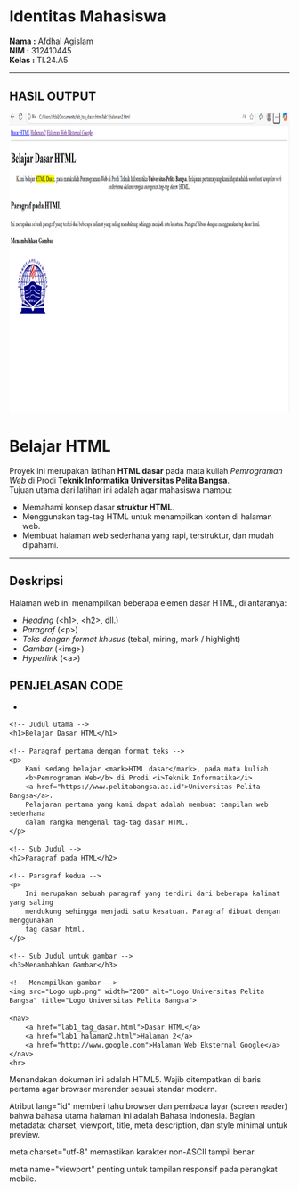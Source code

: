 # Identitas Mahasiswa

**Nama :** Afdhal Agislam  
**NIM :** 312410445  
**Kelas :** TI.24.A5  

---

## HASIL OUTPUT

<img width="959" height="539" alt="image" src=Gambar.png />

# Belajar HTML

Proyek ini merupakan latihan **HTML dasar** pada mata kuliah *Pemrograman Web* di Prodi **Teknik Informatika Universitas Pelita Bangsa**.  
Tujuan utama dari latihan ini adalah agar mahasiswa mampu:

- Memahami konsep dasar **struktur HTML**.  
- Menggunakan tag-tag HTML untuk menampilkan konten di halaman web.  
- Membuat halaman web sederhana yang rapi, terstruktur, dan mudah dipahami.  

---


<h2>Deskripsi</h2>
<p>Halaman web ini menampilkan beberapa elemen dasar HTML, di antaranya:</p>
<ul>
  <li><em>Heading</em> (&lt;h1&gt;, &lt;h2&gt;, dll.)</li>
  <li><em>Paragraf</em> (&lt;p&gt;)</li>
  <li><em>Teks dengan format khusus</em> (tebal, miring, mark / highlight)</li>
  <li><em>Gambar</em> (&lt;img&gt;)</li>
  <li><em>Hyperlink</em> (&lt;a&gt;)</li>
</ul>

## PENJELASAN CODE
- <!DOCTYPE html>
<html>
<head>
    <title>Tag HTML Dasar</title>
    <meta charset="UTF-8">
</head>
<body>

    <!-- Judul utama -->
    <h1>Belajar Dasar HTML</h1>

    <!-- Paragraf pertama dengan format teks -->
    <p>
        Kami sedang belajar <mark>HTML dasar</mark>, pada mata kuliah 
        <b>Pemrograman Web</b> di Prodi <i>Teknik Informatika</i> 
        <a href="https://www.pelitabangsa.ac.id">Universitas Pelita Bangsa</a>. 
        Pelajaran pertama yang kami dapat adalah membuat tampilan web sederhana 
        dalam rangka mengenal tag-tag dasar HTML.
    </p>

    <!-- Sub Judul -->
    <h2>Paragraf pada HTML</h2>

    <!-- Paragraf kedua -->
    <p>
        Ini merupakan sebuah paragraf yang terdiri dari beberapa kalimat yang saling 
        mendukung sehingga menjadi satu kesatuan. Paragraf dibuat dengan menggunakan 
        tag dasar html.
    </p>

    <!-- Sub Judul untuk gambar -->
    <h3>Menambahkan Gambar</h3>

    <!-- Menampilkan gambar -->
    <img src="Logo upb.png" width="200" alt="Logo Universitas Pelita Bangsa" title="Logo Universitas Pelita Bangsa">

    <nav> 
        <a href="lab1_tag_dasar.html">Dasar HTML</a> 
        <a href="lab1_halaman2.html">Halaman 2</a> 
        <a href="http://www.google.com">Halaman Web Eksternal Google</a> 
    </nav> 
    <hr> 

</body>
</html>

<!DOCTYPE html>
Menandakan dokumen ini adalah HTML5. Wajib ditempatkan di baris pertama agar browser merender sesuai standar modern.

<html lang="id">
Atribut lang="id" memberi tahu browser dan pembaca layar (screen reader) bahwa bahasa utama halaman ini adalah Bahasa Indonesia.

<head>
Bagian metadata: charset, viewport, title, meta description, dan style minimal untuk preview.

meta charset="utf-8" memastikan karakter non-ASCII tampil benar.

meta name="viewport" penting untuk tampilan responsif pada perangkat mobile.

<title> teks yang muncul pada tab browser.

meta description membantu SEO / ringkasan halaman.

<style> (opsional di head)
Styling singkat agar contoh terlihat rapi saat dilihat tanpa file CSS terpisah. Untuk proyek nyata, lebih baik buat file CSS terpisah.

<body> — struktur semantik:

<header>: area atas halaman (navigasi + judul).

<nav>: link navigasi internal/eksternal. Atribut target="_blank" untuk membuka link eksternal di tab baru, rel="noopener noreferrer" untuk keamanan.

<main>: konten utama (paragraf, section). Gunakan elemen semantik (section, article) untuk struktur yang jelas.

<footer>: informasi footer.

Teks & format:

<h1>, <h2>, <h3> untuk judul/heading (hierarki penting untuk aksesibilitas/SEO).

<p> untuk paragraf. Hindari atribut HTML lama seperti align="center"; gunakan CSS (style="text-align:center;" atau file CSS).

<strong> untuk teks tebal (penting), <em> untuk miring (penekanan).

<code> untuk menampilkan kode/tag di dalam paragraf.

Gambar:

<img src="Logo_UPB.png" alt="..." width="200" title="...">
alt wajib untuk aksesibilitas (pembaca layar dan bila gambar gagal dimuat). src harus path benar (perhatikan nama file — jangan Logo_UPB.png.png kecuali memang begitu nama filenya).


## 📖 Tabel Ringkasan Tag Dasar

| Tag         | Fungsi                       | Contoh                                   |
| ----------- | ---------------------------- | ---------------------------------------- |
| `<h1>–<h6>` | Judul dengan tingkat berbeda | `<h1>Judul</h1>`                         |
| `<p>`       | Paragraf teks                | `<p>Teks</p>`                            |
| `<a>`       | Hyperlink                    | `<a href="https://example.com">Link</a>` |
| `<img>`     | Menampilkan gambar           | `<img src="gambar.png" alt="deskripsi">` |
| `<strong>`  | Teks tebal                   | `<strong>Teks</strong>`                  |
| `<em>`      | Teks miring                  | `<em>Teks</em>`                          |
| `<footer>`  | Bagian bawah halaman         | `<footer>Footer</footer>`                |

